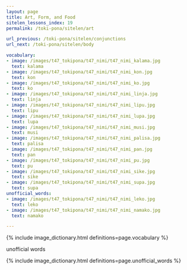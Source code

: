 ```yaml
---
layout: page
title: Art, Form, and Food
sitelen_lessons_index: 19
permalink: /toki-pona/sitelen/art

url_previous: /toki-pona/sitelen/conjunctions
url_next: /toki-pona/sitelen/body

vocabulary:
- image: /images/t47_tokipona/t47_nimi/t47_nimi_kalama.jpg
  text: kalama
- image: /images/t47_tokipona/t47_nimi/t47_nimi_kon.jpg
  text: kon
- image: /images/t47_tokipona/t47_nimi/t47_nimi_ko.jpg
  text: ko
- image: /images/t47_tokipona/t47_nimi/t47_nimi_linja.jpg
  text: linja
- image: /images/t47_tokipona/t47_nimi/t47_nimi_lipu.jpg
  text: lipu
- image: /images/t47_tokipona/t47_nimi/t47_nimi_lupa.jpg
  text: lupa
- image: /images/t47_tokipona/t47_nimi/t47_nimi_musi.jpg
  text: musi
- image: /images/t47_tokipona/t47_nimi/t47_nimi_palisa.jpg
  text: palisa
- image: /images/t47_tokipona/t47_nimi/t47_nimi_pan.jpg
  text: pan
- image: /images/t47_tokipona/t47_nimi/t47_nimi_pu.jpg
  text: pu
- image: /images/t47_tokipona/t47_nimi/t47_nimi_sike.jpg
  text: sike
- image: /images/t47_tokipona/t47_nimi/t47_nimi_supa.jpg
  text: supa
unofficial_words:
- image: /images/t47_tokipona/t47_nimi/t47_nimi_leko.jpg
  text: leko
- image: /images/t47_tokipona/t47_nimi/t47_nimi_namako.jpg
  text: namako

---
```


{% include image_dictionary.html definitions=page.vocabulary %}

unofficial words

{% include image_dictionary.html definitions=page.unofficial_words %}
